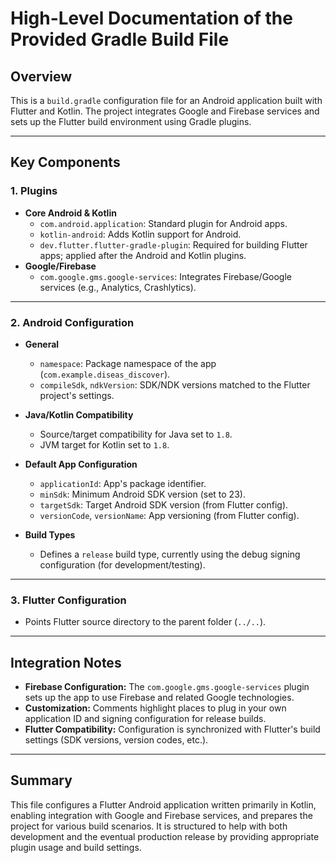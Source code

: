 # High-Level Documentation of the Provided Gradle Build File

## Overview

This is a `build.gradle` configuration file for an Android application built with Flutter and Kotlin. The project integrates Google and Firebase services and sets up the Flutter build environment using Gradle plugins.

---

## Key Components

### 1. **Plugins**
- **Core Android & Kotlin**
  - `com.android.application`: Standard plugin for Android apps.
  - `kotlin-android`: Adds Kotlin support for Android.
  - `dev.flutter.flutter-gradle-plugin`: Required for building Flutter apps; applied after the Android and Kotlin plugins.
- **Google/Firebase**
  - `com.google.gms.google-services`: Integrates Firebase/Google services (e.g., Analytics, Crashlytics).

---

### 2. **Android Configuration**
- **General**
  - `namespace`: Package namespace of the app (`com.example.diseas_discover`).
  - `compileSdk`, `ndkVersion`: SDK/NDK versions matched to the Flutter project's settings.

- **Java/Kotlin Compatibility**
  - Source/target compatibility for Java set to `1.8`.
  - JVM target for Kotlin set to `1.8`.

- **Default App Configuration**
  - `applicationId`: App's package identifier.
  - `minSdk`: Minimum Android SDK version (set to 23).
  - `targetSdk`: Target Android SDK version (from Flutter config).
  - `versionCode`, `versionName`: App versioning (from Flutter config).

- **Build Types**
  - Defines a `release` build type, currently using the debug signing configuration (for development/testing).

---

### 3. **Flutter Configuration**
- Points Flutter source directory to the parent folder (`../..`).

---

## Integration Notes

- **Firebase Configuration:** The `com.google.gms.google-services` plugin sets up the app to use Firebase and related Google technologies.
- **Customization:** Comments highlight places to plug in your own application ID and signing configuration for release builds.
- **Flutter Compatibility:** Configuration is synchronized with Flutter's build settings (SDK versions, version codes, etc.).

---

## Summary

This file configures a Flutter Android application written primarily in Kotlin, enabling integration with Google and Firebase services, and prepares the project for various build scenarios. It is structured to help with both development and the eventual production release by providing appropriate plugin usage and build settings.